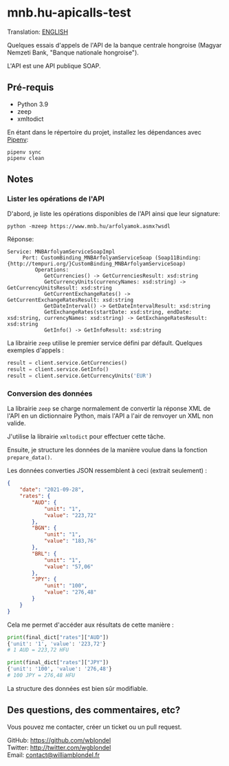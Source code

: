 # mnb.hu-apicalls-test

Translation: [ENGLISH](README.en.md)

Quelques essais d'appels de l'API de la banque centrale hongroise (Magyar Nemzeti Bank, "Banque nationale hongroise").

L'API est une API publique SOAP.

## Pré-requis

- Python 3.9
- zeep
- xmltodict

En étant dans le répertoire du projet, installez les dépendances avec [Pipenv](https://pipenv.pypa.io/en/stable/install/#pragmatic-installation-of-pipenv):
```
pipenv sync
pipenv clean
```

## Notes

### Lister les opérations de l'API

D'abord, je liste les opérations disponibles de l'API ainsi que leur signature:
```shell
python -mzeep https://www.mnb.hu/arfolyamok.asmx?wsdl
```

Réponse:
```
Service: MNBArfolyamServiceSoapImpl
     Port: CustomBinding_MNBArfolyamServiceSoap (Soap11Binding: {http://tempuri.org/}CustomBinding_MNBArfolyamServiceSoap)
         Operations:
            GetCurrencies() -> GetCurrenciesResult: xsd:string
            GetCurrencyUnits(currencyNames: xsd:string) -> GetCurrencyUnitsResult: xsd:string
            GetCurrentExchangeRates() -> GetCurrentExchangeRatesResult: xsd:string
            GetDateInterval() -> GetDateIntervalResult: xsd:string
            GetExchangeRates(startDate: xsd:string, endDate: xsd:string, currencyNames: xsd:string) -> GetExchangeRatesResult: xsd:string
            GetInfo() -> GetInfoResult: xsd:string
```

La librairie `zeep` utilise le premier service défini par défault. Quelques exemples d'appels :
```python
result = client.service.GetCurrencies()
result = client.service.GetInfo()
result = client.service.GetCurrencyUnits('EUR')
```

### Conversion des données
La librairie `zeep` se charge normalement de convertir la réponse XML de l'API en un dictionnaire Python, mais l'API a l'air de renvoyer un XML non valide.

J'utilise la librairie `xmltodict` pour effectuer cette tâche.

Ensuite, je structure les données de la manière voulue dans la fonction `prepare_data()`.

Les données converties JSON ressemblent à ceci (extrait seulement) :
```json
{
    "date": "2021-09-28",
    "rates": {
        "AUD": {
            "unit": "1",
            "value": "223,72"
        },
        "BGN": {
            "unit": "1",
            "value": "183,76"
        },
        "BRL": {
            "unit": "1",
            "value": "57,06"
        },
        "JPY": {
            "unit": "100",
            "value": "276,48"
        }
    }
}
```

Cela me permet d'accéder aux résultats de cette manière :
```python
print(final_dict["rates"]["AUD"])
{'unit': '1', 'value': '223,72'}
# 1 AUD = 223,72 HFU

print(final_dict["rates"]["JPY"])
{'unit': '100', 'value': '276,48'}
# 100 JPY = 276,48 HFU
```

La structure des données est bien sûr modifiable.

## Des questions, des commentaires, etc?

Vous pouvez me contacter, créer un ticket ou un pull request.

GitHub: https://github.com/wblondel <br/> Twitter:
http://twitter.com/wgblondel <br/> Email: contact@williamblondel.fr